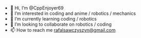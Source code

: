 - 👋 Hi, I’m @CppEnjoyer69
- 👀 I’m interested in coding and anime / robotics / mechanics
- 🌱 I’m currently learning coding / robotics
- 💞️ I’m looking to collaborate on robotics / coding
- 📫 How to reach me rafalsawczyszyn@gmail.com

<!---
CppEnjoyer69/CppEnjoyer69 is a ✨ special ✨ repository because its `README.md` (this file) appears on your GitHub profile.
You can click the Preview link to take a look at your changes.
--->
